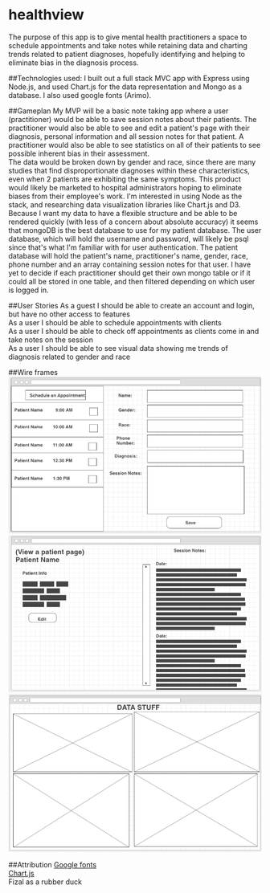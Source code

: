 # healthview

The purpose of this app is to give mental health practitioners a space to schedule appointments and take notes while retaining data and charting trends related to patient diagnoses, hopefully identifying and helping to eliminate bias in the diagnosis process.

##Technologies used:
I built out a full stack MVC app with Express using Node.js, and used Chart.js for the data representation and Mongo as a database. I also used google fonts (Arimo).

##Gameplan
My MVP will be a basic note taking app where a user (practitioner) would be able to save session notes about their patients. The practitioner would also be able to see and edit a patient's page with their diagnosis, personal information and all session notes for that patient. A practitioner would also be able to see statistics on all of their patients to see possible inherent bias in their assessment.<br> The data would be broken down by gender and race, since there are many studies that find disproportionate diagnoses within these characteristics, even when 2 patients are exhibiting the same symptoms. This product would likely be marketed to hospital administrators hoping to eliminate biases from their employee's work. I'm interested in using Node as the stack, and researching data visualization libraries like Chart.js and D3. Because I want my data to have a flexible structure and be able to be rendered quickly (with less of a concern about absolute accuracy) it seems that mongoDB is the best database to use for my patient database. The user database, which will hold the username and password, will likely be psql since that's what I'm familiar with for user authentication. The patient database will hold the patient's name, practitioner's name, gender, race, phone number and an array containing session notes for that user. I have yet to decide if each practitioner should get their own mongo table or if it could all be stored in one table, and then filtered depending on which user is logged in. 

##User Stories
As a guest I should be able to create an account and login, but have no other access to features<br>
As a user I should be able to schedule appointments with clients<br>
As a user I should be able to check off appointments as clients come in and take notes on the session<br>
As a user I should be able to see visual data showing me trends of diagnosis related to gender and race<br>

##Wire frames
<img src="https://github.com/echerney/healthview/blob/master/Screen%20Shot%202016-08-05%20at%209.10.06%20AM.png?raw=true">
<img src="https://github.com/echerney/healthview/blob/master/Screen%20Shot%202016-08-05%20at%2012.01.01%20PM.png?raw=true">
<img src="https://github.com/echerney/healthview/blob/master/Screen%20Shot%202016-08-05%20at%209.51.54%20AM.png?raw=true">

##Attribution
<a href="https://fonts.google.com/specimen/Arimo?query=ari">Google fonts</a><br>
<a href="http://www.chartjs.org/">Chart.js</a><br>
Fizal as a rubber duck<br>

